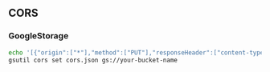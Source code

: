 ## CORS

### GoogleStorage

```bash
echo '[{"origin":["*"],"method":["PUT"],"responseHeader":["content-type","x-amz-acl"]}]' > cors.json
gsutil cors set cors.json gs://your-bucket-name
```
